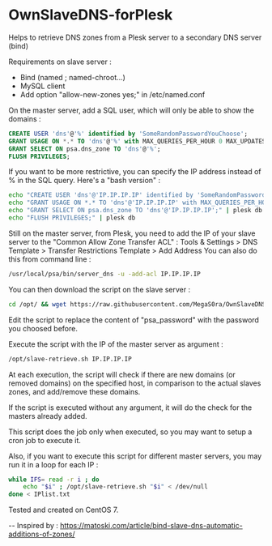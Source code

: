 # OwnSlaveDNS-forPlesk
Helps to retrieve DNS zones from a Plesk server to a secondary DNS server (bind)

Requirements on slave server :
- Bind (named ; named-chroot...)
- MySQL client
- Add option "allow-new-zones yes;" in /etc/named.conf

On the master server, add a SQL user, which will only be able to show the domains :
````sql
CREATE USER 'dns'@'%' identified by 'SomeRandomPasswordYouChoose';
GRANT USAGE ON *.* TO 'dns'@'%' with MAX_QUERIES_PER_HOUR 0 MAX_UPDATES_PER_HOUR 0 MAX_CONNECTIONS_PER_HOUR 0 MAX_USER_CONNECTIONS 0;
GRANT SELECT ON psa.dns_zone TO 'dns'@'%';
FLUSH PRIVILEGES;
````

If you want to be more restrictive, you can specify the IP address instead of % in the SQL query. Here's a "bash version" :
````bash
echo "CREATE USER 'dns'@'IP.IP.IP.IP' identified by 'SomeRandomPasswordYouChoose';" | plesk db
echo "GRANT USAGE ON *.* TO 'dns'@'IP.IP.IP.IP' with MAX_QUERIES_PER_HOUR 0 MAX_UPDATES_PER_HOUR 0 MAX_CONNECTIONS_PER_HOUR 0 MAX_USER_CONNECTIONS 0;" | plesk db
echo "GRANT SELECT ON psa.dns_zone TO 'dns'@'IP.IP.IP.IP';" | plesk db
echo "FLUSH PRIVILEGES;" | plesk db
````

Still on the master server, from Plesk, you need to add the IP of your slave server to the "Common Allow Zone Transfer ACL" :
Tools & Settings > DNS Template > Transfer Restrictions Template > Add Address
You can also do this from command line :
````bash
/usr/local/psa/bin/server_dns -u -add-acl IP.IP.IP.IP
````

You can then download the script on the slave server :
````bash
cd /opt/ && wget https://raw.githubusercontent.com/MegaS0ra/OwnSlaveDNS-forPlesk/master/slave-retrieve.sh && chmod +x slave-retrieve.sh
````
Edit the script to replace the content of "psa_password" with the password you choosed before.

Execute the script with the IP of the master server as argument :
````bash
/opt/slave-retrieve.sh IP.IP.IP.IP
````
At each execution, the script will check if there are new domains (or removed domains) on the specified host, in comparison to the actual slaves zones, and add/remove these domains.

If the script is executed without any argument, it will do the check for the masters already added.

This script does the job only when executed, so you may want to setup a cron job to execute it.

Also, if you want to execute this script for different master servers, you may run it in a loop for each IP :
````bash
while IFS= read -r i ; do 
	echo "$i" ; /opt/slave-retrieve.sh "$i" < /dev/null
done < IPlist.txt
````

Tested and created on CentOS 7.

--
Inspired by : https://matoski.com/article/bind-slave-dns-automatic-additions-of-zones/
